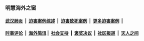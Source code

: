
### 明慧海外之窗

####  [武汉肺炎](indexes/365.md?t=01060000) &nbsp;|&nbsp;  [迫害案例综述](indexes/328.md?t=01060000) &nbsp;|&nbsp; [迫害致死案例](indexes/277.md?t=01060000)  &nbsp;|&nbsp; [更多迫害案例](indexes/81.md?t=01060000)  &nbsp;|&nbsp; 
####  [时事评论](indexes/251.md?t=01060000) &nbsp;|&nbsp; [海外简讯](indexes/245.md?t=01060000)&nbsp;|&nbsp;  [社会支持](indexes/140.md?t=01060000) &nbsp;|&nbsp; [褒奖决议](indexes/282.md?t=01060000) &nbsp;|&nbsp; [社区报道](indexes/91.md?t=01060000)  &nbsp;|&nbsp; [天人之间](indexes/78.md?t=01060000) 

